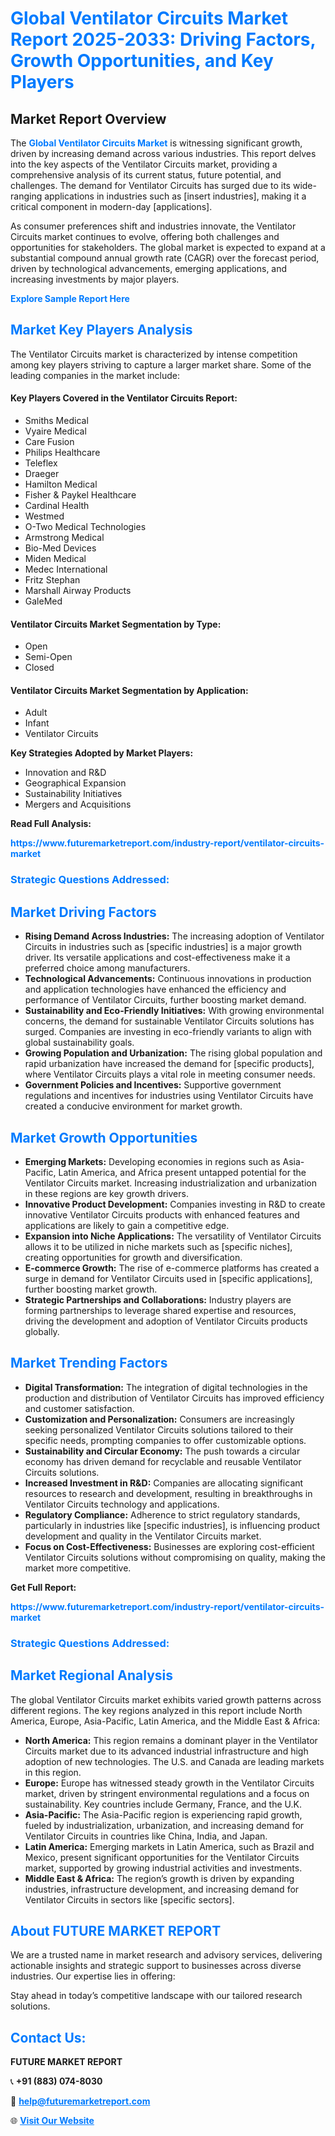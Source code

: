 <h1 style="color: #007BFF;">Global Ventilator Circuits Market Report 2025-2033: Driving Factors, Growth Opportunities, and Key Players</h1>

<section id="overview">
<h2>Market Report Overview</h2>
<p>The <a href="https://www.futuremarketreport.com/industry-report/ventilator-circuits-market" style="color: #007BFF; text-decoration: none;"><strong>Global Ventilator Circuits Market</strong></a> is witnessing significant growth, driven by increasing demand across various industries. This report delves into the key aspects of the Ventilator Circuits market, providing a comprehensive analysis of its current status, future potential, and challenges. The demand for Ventilator Circuits has surged due to its wide-ranging applications in industries such as [insert industries], making it a critical component in modern-day [applications].</p>
<p>As consumer preferences shift and industries innovate, the Ventilator Circuits market continues to evolve, offering both challenges and opportunities for stakeholders. The global market is expected to expand at a substantial compound annual growth rate (CAGR) over the forecast period, driven by technological advancements, emerging applications, and increasing investments by major players.</p>
</section>

<section id="overview">
<p><a href="https://www.futuremarketreport.com/request-sample/reportId=123988" style="color: #007BFF; text-decoration: none;"><strong>Explore Sample Report Here</strong></a></p>
</section>

<section id="key-players">
<h2 style="color: #007BFF;">Market Key Players Analysis</h2>
<p>The Ventilator Circuits market is characterized by intense competition among key players striving to capture a larger market share. Some of the leading companies in the market include:</p>
<h4>Key Players Covered in the Ventilator Circuits Report:</h4>
<ul><li>Smiths Medical</li><li>Vyaire Medical</li><li>Care Fusion</li><li>Philips Healthcare</li><li>Teleflex</li><li>Draeger</li><li>Hamilton Medical</li><li>Fisher &amp; Paykel Healthcare</li><li>Cardinal Health</li><li>Westmed</li><li>O-Two Medical Technologies</li><li>Armstrong Medical</li><li>Bio-Med Devices</li><li>Miden Medical</li><li>Medec International</li><li>Fritz Stephan</li><li>Marshall Airway Products</li><li>GaleMed</li></ul>
<h4>Ventilator Circuits Market Segmentation by Type:</h4>
<ul><li>Open</li><li>Semi-Open</li><li>Closed</li></ul>

<h4>Ventilator Circuits Market Segmentation by Application:</h4>
<ul><li>Adult</li><li>Infant</li><li>Ventilator Circuits</li></ul>
<p><strong>Key Strategies Adopted by Market Players:</strong></p>
<ul>
<li>Innovation and R&D</li>
<li>Geographical Expansion</li>
<li>Sustainability Initiatives</li>
<li>Mergers and Acquisitions</li>
</ul>
</section>

<section>
<p><strong>Read Full Analysis: </strong></p><a href="https://www.futuremarketreport.com/industry-report/ventilator-circuits-market" style="color: #007BFF; text-decoration: none;"><strong>https://www.futuremarketreport.com/industry-report/ventilator-circuits-market</strong></a>
<h3 style="color: #007BFF;">Strategic Questions Addressed:</h3>
</section>

<section id="driving-factors">
<h2 style="color: #007BFF;">Market Driving Factors</h2>
<ul>
<li><strong>Rising Demand Across Industries:</strong> The increasing adoption of Ventilator Circuits in industries such as [specific industries] is a major growth driver. Its versatile applications and cost-effectiveness make it a preferred choice among manufacturers.</li>
<li><strong>Technological Advancements:</strong> Continuous innovations in production and application technologies have enhanced the efficiency and performance of Ventilator Circuits, further boosting market demand.</li>
<li><strong>Sustainability and Eco-Friendly Initiatives:</strong> With growing environmental concerns, the demand for sustainable Ventilator Circuits solutions has surged. Companies are investing in eco-friendly variants to align with global sustainability goals.</li>
<li><strong>Growing Population and Urbanization:</strong> The rising global population and rapid urbanization have increased the demand for [specific products], where Ventilator Circuits plays a vital role in meeting consumer needs.</li>
<li><strong>Government Policies and Incentives:</strong> Supportive government regulations and incentives for industries using Ventilator Circuits have created a conducive environment for market growth.</li>
</ul>
</section>

<section id="growth-opportunities">
<h2 style="color: #007BFF;">Market Growth Opportunities</h2>
<ul>
<li><strong>Emerging Markets:</strong> Developing economies in regions such as Asia-Pacific, Latin America, and Africa present untapped potential for the Ventilator Circuits market. Increasing industrialization and urbanization in these regions are key growth drivers.</li>
<li><strong>Innovative Product Development:</strong> Companies investing in R&D to create innovative Ventilator Circuits products with enhanced features and applications are likely to gain a competitive edge.</li>
<li><strong>Expansion into Niche Applications:</strong> The versatility of Ventilator Circuits allows it to be utilized in niche markets such as [specific niches], creating opportunities for growth and diversification.</li>
<li><strong>E-commerce Growth:</strong> The rise of e-commerce platforms has created a surge in demand for Ventilator Circuits used in [specific applications], further boosting market growth.</li>
<li><strong>Strategic Partnerships and Collaborations:</strong> Industry players are forming partnerships to leverage shared expertise and resources, driving the development and adoption of Ventilator Circuits products globally.</li>
</ul>
</section>

<section id="trending-factors">
<h2 style="color: #007BFF;">Market Trending Factors</h2>
<ul>
<li><strong>Digital Transformation:</strong> The integration of digital technologies in the production and distribution of Ventilator Circuits has improved efficiency and customer satisfaction.</li>
<li><strong>Customization and Personalization:</strong> Consumers are increasingly seeking personalized Ventilator Circuits solutions tailored to their specific needs, prompting companies to offer customizable options.</li>
<li><strong>Sustainability and Circular Economy:</strong> The push towards a circular economy has driven demand for recyclable and reusable Ventilator Circuits solutions.</li>
<li><strong>Increased Investment in R&D:</strong> Companies are allocating significant resources to research and development, resulting in breakthroughs in Ventilator Circuits technology and applications.</li>
<li><strong>Regulatory Compliance:</strong> Adherence to strict regulatory standards, particularly in industries like [specific industries], is influencing product development and quality in the Ventilator Circuits market.</li>
<li><strong>Focus on Cost-Effectiveness:</strong> Businesses are exploring cost-efficient Ventilator Circuits solutions without compromising on quality, making the market more competitive.</li>
</ul>
</section>

<section>
<p><strong>Get Full Report: </strong></p><a href="https://www.futuremarketreport.com/industry-report/ventilator-circuits-market" style="color: #007BFF; text-decoration: none;"><strong>https://www.futuremarketreport.com/industry-report/ventilator-circuits-market</strong></a>
<h3 style="color: #007BFF;">Strategic Questions Addressed:</h3>
</section>


<section id="regional-analysis">
<h2 style="color: #007BFF;">Market Regional Analysis</h2>
<p>The global Ventilator Circuits market exhibits varied growth patterns across different regions. The key regions analyzed in this report include North America, Europe, Asia-Pacific, Latin America, and the Middle East & Africa:</p>
<ul>
<li><strong>North America:</strong> This region remains a dominant player in the Ventilator Circuits market due to its advanced industrial infrastructure and high adoption of new technologies. The U.S. and Canada are leading markets in this region.</li>
<li><strong>Europe:</strong> Europe has witnessed steady growth in the Ventilator Circuits market, driven by stringent environmental regulations and a focus on sustainability. Key countries include Germany, France, and the U.K.</li>
<li><strong>Asia-Pacific:</strong> The Asia-Pacific region is experiencing rapid growth, fueled by industrialization, urbanization, and increasing demand for Ventilator Circuits in countries like China, India, and Japan.</li>
<li><strong>Latin America:</strong> Emerging markets in Latin America, such as Brazil and Mexico, present significant opportunities for the Ventilator Circuits market, supported by growing industrial activities and investments.</li>
<li><strong>Middle East & Africa:</strong> The region’s growth is driven by expanding industries, infrastructure development, and increasing demand for Ventilator Circuits in sectors like [specific sectors].</li>
</ul>
</section>

<footer>
<h2 style="color: #007BFF;">About FUTURE MARKET REPORT</h2>
<p>We are a trusted name in market research and advisory services, delivering actionable insights and strategic support to businesses across diverse industries. Our expertise lies in offering:</p>

<p>Stay ahead in today’s competitive landscape with our tailored research solutions.</p>

<h2 style="color: #007BFF;">Contact Us:</h2>
<p><strong>FUTURE MARKET REPORT</strong></p>
<p>📞 <strong>+91 (883) 074-8030</strong></p>
<p>📧 <strong><a href="mailto:help@futuremarketreport.com" style="color: #007BFF;">help@futuremarketreport.com</a></strong></p>
<p>🌐 <strong><a href="https://www.futuremarketreport.com/" style="color: #007BFF;">Visit Our Website</a></strong></p>
</footer>